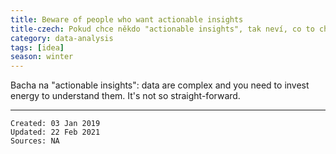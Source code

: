 ```yaml
---
title: Beware of people who want actionable insights
title-czech: Pokud chce někdo "actionable insights", tak neví, co to chce
category: data-analysis
tags: [idea]
season: winter
---
```


Bacha na "actionable insights": data are complex and you need to invest energy to understand them. It's not so straight-forward.

---

    Created: 03 Jan 2019
    Updated: 22 Feb 2021
    Sources: NA